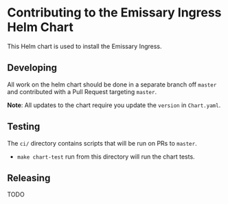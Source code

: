 # Contributing to the Emissary Ingress Helm Chart

This Helm chart is used to install the Emissary Ingress.

## Developing

All work on the helm chart should be done in a separate branch off `master` and
contributed with a Pull Request targeting `master`.

**Note**: All updates to the chart require you update the `version` in
`Chart.yaml`.

## Testing

The `ci/` directory contains scripts that will be run on PRs to `master`.

- `make chart-test` run from this directory will run the chart tests.

## Releasing

TODO

